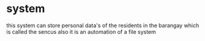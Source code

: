 # system
this system can store personal data's of the residents in the barangay which is called the sencus also it is an automation of a file system
